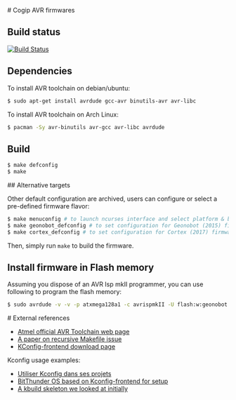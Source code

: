# Cogip AVR firmwares

## Build status
[![Build Status](https://travis-ci.org/cogip/avr-firmware.svg?branch=master)](https://travis-ci.org/cogip/avr-firmware)

## Dependencies

To install AVR toolchain on debian/ubuntu:

```bash
$ sudo apt-get install avrdude gcc-avr binutils-avr avr-libc
```

To install AVR toolchain on Arch Linux:

```bash
$ pacman -Sy avr-binutils avr-gcc avr-libc avrdude
```

## Build

```bash
$ make defconfig
$ make
```

## Alternative targets

Other default configuration are archived, users can configure or select a pre-defined firmware flavor:

```bash
$ make menuconfig # to launch ncurses interface and select platform & build configuration
$ make geonobot_defconfig # to set configuration for Geonobot (2015) firwmare generation
$ make cortex_defconfig # to set configuration for Cortex (2017) firmware generation
```

Then, simply run `make` to build the firmware.

## Install firmware in Flash memory

Assuming you dispose of an AVR Isp mkII programmer, you can use following to program the flash memory:

```bash
$ sudo avrdude -v -v -p atxmega128a1 -c avrispmkII -U flash:w:geonobot.hex:i
```

# External references

- [Atmel official AVR Toolchain web page](http://www.atmel.com/tools/atmelavrtoolchainforlinux.aspx)
- [A paper on recursive Makefile issue](http://aegis.sourceforge.net/auug97.pdf)
- [KConfig-frontend download page](http://ymorin.is-a-geek.org/download/kconfig-frontends/)

Kconfig usage examples:

- [Utiliser Kconfig dans ses projets](http://www.linuxembedded.fr/2013/01/utiliser-kconfig-dans-ses-projets/)
- [BitThunder OS based on Kconfig-frontend for setup](http://bitthunder.org/docs/quick-start/)
- [A kbuild skeleton we looked at initially](https://github.com/masahir0y/kbuild_skeleton)

